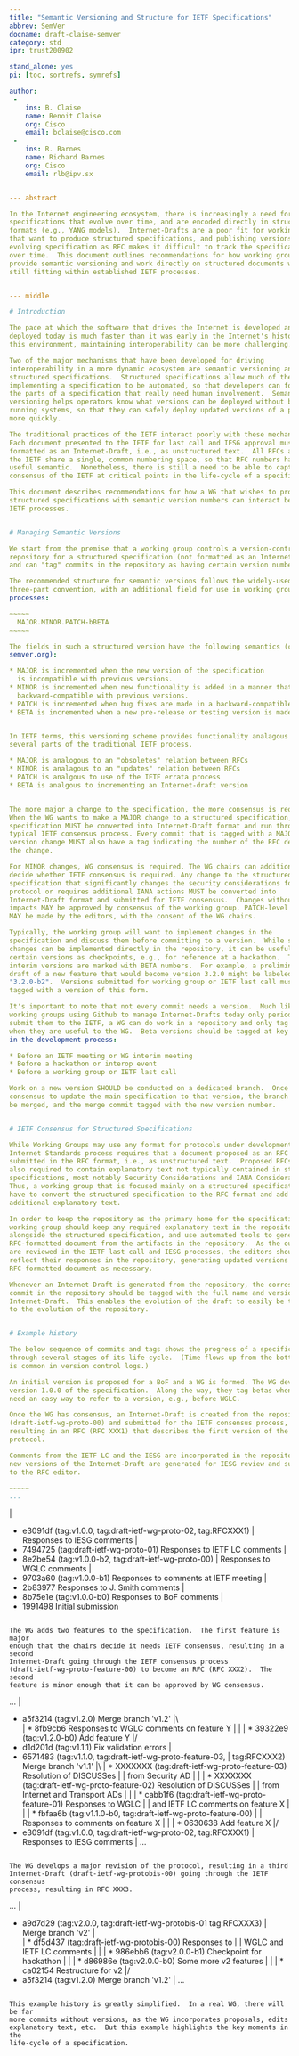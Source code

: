 ```yaml
---
title: "Semantic Versioning and Structure for IETF Specifications"
abbrev: SemVer
docname: draft-claise-semver
category: std
ipr: trust200902

stand_alone: yes
pi: [toc, sortrefs, symrefs]

author:
 -
    ins: B. Claise
    name: Benoit Claise
    org: Cisco
    email: bclaise@cisco.com
 -
    ins: R. Barnes
    name: Richard Barnes
    org: Cisco
    email: rlb@ipv.sx


--- abstract

In the Internet engineering ecosystem, there is increasingly a need for
specifications that evolve over time, and are encoded directly in structured
formats (e.g., YANG models).  Internet-Drafts are a poor fit for working groups
that want to produce structured specifications, and publishing versions of an
evolving specification as RFC makes it difficult to track the specification
over time.  This document outlines recommendations for how working groups can
provide semantic versioning and work directly on structured documents while
still fitting within established IETF processes.


--- middle

# Introduction

The pace at which the software that drives the Internet is developed and
deployed today is much faster than it was early in the Internet's history.  In
this environment, maintaining interoperability can be more challenging.

Two of the major mechanisms that have been developed for driving
interoperability in a more dynamic ecosystem are semantic versioning and
structured specifications.  Structured specifications allow much of the work of
implementing a specification to be automated, so that developers can focus on
the parts of a specification that really need human involvement.  Semantic
versioning helps operators know what versions can be deployed without breaking
running systems, so that they can safely deploy updated versions of a protocol
more quickly.

The traditional practices of the IETF interact poorly with these mechanisms.
Each document presented to the IETF for last call and IESG approval must be
formatted as an Internet-Draft, i.e., as unstructured text.  All RFCs across
the IETF share a single, common numbering space, so that RFC numbers have no
useful semantic.  Nonetheless, there is still a need to be able to capture the
consensus of the IETF at critical points in the life-cycle of a specification.

This document describes recommendations for how a WG that wishes to produce
structured specifications with semantic version numbers can interact best with
IETF processes. 


# Managing Semantic Versions

We start from the premise that a working group controls a version-controlled
repository for a structured specification (not formatted as an Internet-Draft),
and can "tag" commits in the repository as having certain version numbers.

The recommended structure for semantic versions follows the widely-used
three-part convention, with an additional field for use in working group
processes:

~~~~~
  MAJOR.MINOR.PATCH-bBETA
~~~~~

The fields in such a structured version have the following semantics (cf.
semver.org):

* MAJOR is incremented when the new version of the specification
  is incompatible with previous versions. 
* MINOR is incremented when new functionality is added in a manner that is
  backward-compatible with previous versions.
* PATCH is incremented when bug fixes are made in a backward-compatible manner.
* BETA is incremented when a new pre-release or testing version is made. 


In IETF terms, this versioning scheme provides functionality analagous to
several parts of the traditional IETF process.

* MAJOR is analogous to an "obsoletes" relation between RFCs
* MINOR is analagous to an "updates" relation between RFCs
* PATCH is analgous to use of the IETF errata process
* BETA is analgous to incrementing an Internet-draft version


The more major a change to the specification, the more consensus is required.
When the WG wants to make a MAJOR change to a structured specification, the
specification MUST be converted into Internet-Draft format and run through the
typical IETF consensus process. Every commit that is tagged with a MAJOR
version change MUST also have a tag indicating the number of the RFC describing
the change.

For MINOR changes, WG consensus is required. The WG chairs can additionally
decide whether IETF consensus is required. Any change to the structured
specification that significantly changes the security considerations for the
protocol or requires additional IANA actions MUST be converted into
Internet-Draft format and submitted for IETF consensus.  Changes without such
impacts MAY be approved by consensus of the working group. PATCH-level changes
MAY be made by the editors, with the consent of the WG chairs.

Typically, the working group will want to implement changes in the
specification and discuss them before committing to a version.  While such
changes can be implemented directly in the repository, it can be useful to mark
certain versions as checkpoints, e.g., for reference at a hackathon.  These
interim versions are marked with BETA numbers.  For example, a preliminary
draft of a new feature that would become version 3.2.0 might be labeled
"3.2.0-b2".  Versions submitted for working group or IETF last call must be
tagged with a version of this form.

It's important to note that not every commit needs a version.  Much like
working groups using Github to manage Internet-Drafts today only periodically
submit them to the IETF, a WG can do work in a repository and only tag versions
when they are useful to the WG.  Beta versions should be tagged at key points
in the development process:

* Before an IETF meeting or WG interim meeting
* Before a hackathon or interop event
* Before a working group or IETF last call

Work on a new version SHOULD be conducted on a dedicated branch.  Once there is
consensus to update the main specification to that version, the branch should
be merged, and the merge commit tagged with the new version number.


# IETF Consensus for Structured Specifications

While Working Groups may use any format for protocols under development, the
Internet Standards process requires that a document proposed as an RFC must be
submitted in the RFC format, i.e., as unstructured text.  Proposed RFCs are
also required to contain explanatory text not typically contained in structured
specifications, most notably Security Considerations and IANA Considerations.
Thus, a working group that is focused mainly on a structured specification will
have to convert the structured specification to the RFC format and add the
additional explanatory text.

In order to keep the repository as the primary home for the specification, the
working group should keep any required explanatory text in the repository
alongside the structured specification, and use automated tools to generate an
RFC-formatted document from the artifacts in the repository.  As the outputs
are reviewed in the IETF last call and IESG processes, the editors should
reflect their responses in the repository, generating updated versions of the
RFC-formatted document as necessary.

Whenever an Internet-Draft is generated from the repository, the corresponding
commit in the repository should be tagged with the full name and version of the
Internet-Draft.  This enables the evolution of the draft to easily be tied back
to the evolution of the repository.


# Example history

The below sequence of commits and tags shows the progress of a specification
through several stages of its life-cycle.  (Time flows up from the bottom, as
is common in version control logs.)

An initial version is proposed for a BoF and a WG is formed. The WG develops
version 1.0.0 of the specification.  Along the way, they tag betas when they
need an easy way to refer to a version, e.g., before WGLC.

Once the WG has consensus, an Internet-Draft is created from the repository
(draft-ietf-wg-proto-00) and submitted for the IETF consensus process,
resulting in an RFC (RFC XXX1) that describes the first version of the
protocol.

Comments from the IETF LC and the IESG are incorporated in the repository, and
new versions of the Internet-Draft are generated for IESG review and submission
to the RFC editor.

~~~~~
...
```

|
* e3091df (tag:v1.0.0, tag:draft-ietf-wg-proto-02, tag:RFCXXX1) 
|         Responses to IESG comments
| 
* 7494725 (tag:draft-ietf-wg-proto-01) Responses to IETF LC comments
| 
* 8e2be54 (tag:v1.0.0-b2, tag:draft-ietf-wg-proto-00) 
|         Responses to WGLC comments
| 
* 9703a60 (tag:v1.0.0-b1) Responses to comments at IETF meeting
| 
* 2b83977 Responses to J. Smith comments
| 
* 8b75e1e (tag:v1.0.0-b0) Responses to BoF comments
| 
* 1991498 Initial submission
~~~~~

The WG adds two features to the specification.  The first feature is major
enough that the chairs decide it needs IETF consensus, resulting in a second
Internet-Draft going through the IETF consensus process
(draft-ietf-wg-proto-feature-00) to become an RFC (RFC XXX2).  The second
feature is minor enough that it can be approved by WG consensus.

~~~~~
...
|
*   a5f3214 (tag:v1.2.0) Merge branch 'v1.2'
|\     
| * 8fb9cb6 Responses to WGLC comments on feature Y
| | 
| * 39322e9 (tag:v1.2.0-b0) Add feature Y
|/     
*   d1d201d (tag:v1.1.1) Fix validation errors
|
*   6571483 (tag:v1.1.0, tag:draft-ietf-wg-proto-feature-03,
|           tag:RFCXXX2) Merge branch 'v1.1'
|\ 
| * XXXXXXX (tag:draft-ietf-wg-proto-feature-03) Resolution of DISCUSSes
| |         from Security AD
| |
| * XXXXXXX (tag:draft-ietf-wg-proto-feature-02) Resolution of DISCUSSes 
| |         from Internet and Transport ADs
| |
| * cabb1f6 (tag:draft-ietf-wg-proto-feature-01) Responses to WGLC 
| |         and IETF LC comments on feature X
| | 
| * fbfaa6b (tag:v1.1.0-b0, tag:draft-ietf-wg-proto-feature-00) 
| |         Responses to comments on feature X
| | 
| * 0630638 Add feature X
|/     
* e3091df (tag:v1.0.0, tag:draft-ietf-wg-proto-02, tag:RFCXXX1) 
|         Responses to IESG comments
| 
...
~~~~~

The WG develops a major revision of the protocol, resulting in a third
Internet-Draft (draft-ietf-wg-protobis-00) going through the IETF consensus
process, resulting in RFC XXX3.

~~~~~
...
|
* a9d7d29 (tag:v2.0.0, tag:draft-ietf-wg-protobis-01 tag:RFCXXX3) 
|         Merge branch 'v2'
|\
| * df5d437 (tag:draft-ietf-wg-protobis-00) Responses to 
| |         WGLC and IETF LC comments
| | 
| * 986ebb6 (tag:v2.0.0-b1) Checkpoint for hackathon
| | 
| * d86986e (tag:v2.0.0-b0) Some more v2 features
| | 
| * ca02154 Restructure for v2
|/
*   a5f3214 (tag:v1.2.0) Merge branch 'v1.2'
|
...
~~~~~

This example history is greatly simplified.  In a real WG, there will be far
more commits without versions, as the WG incorporates proposals, edits
explanatory text, etc.  But this example highlights the key moments in the
life-cycle of a specification.
